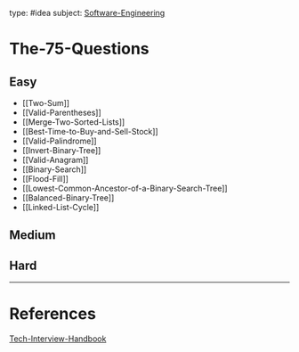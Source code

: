 type: #idea
subject: [Software-Engineering](Software-Engineering.md)
<!-- Subject should be a hub note -->
# The-75-Questions

## Easy

- [[Two-Sum]]
- [[Valid-Parentheses]]
- [[Merge-Two-Sorted-Lists]]
- [[Best-Time-to-Buy-and-Sell-Stock]]
- [[Valid-Palindrome]]
- [[Invert-Binary-Tree]]
- [[Valid-Anagram]]
- [[Binary-Search]]
- [[Flood-Fill]]
- [[Lowest-Common-Ancestor-of-a-Binary-Search-Tree]]
- [[Balanced-Binary-Tree]]
- [[Linked-List-Cycle]]

## Medium



## Hard



---
# References
<!-- What references back up this idea -->
[Tech-Interview-Handbook](Tech-Interview-Handbook.md)
